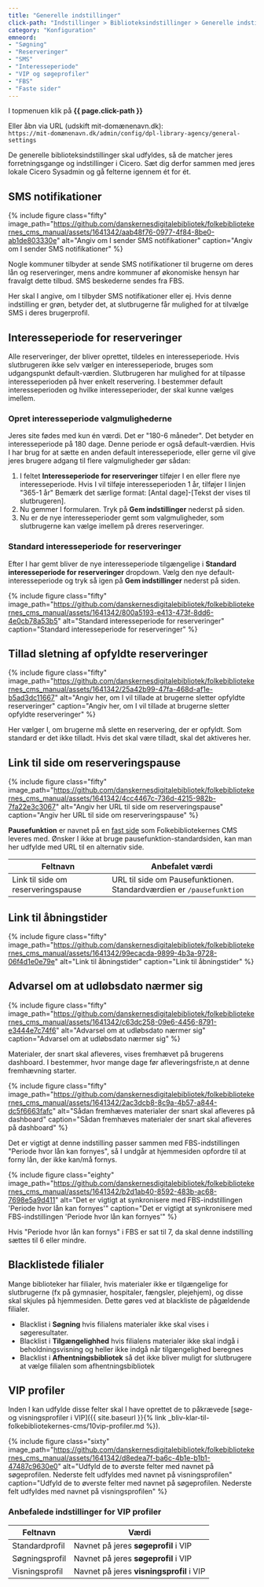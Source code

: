 ```yaml
---
title: "Generelle indstillinger"
click-path: "Indstillinger > Biblioteksindstillinger > Generelle indstillinger"
category: "Konfiguration"
emneord: 
- "Søgning"
- "Reserveringer"
- "SMS"
- "Interesseperiode"
- "VIP og søgeprofiler"
- "FBS"
- "Faste sider"
---
```


I topmenuen klik på **{{ page.click-path }}**

Eller åbn via URL (udskift mit-domænenavn.dk):\
`https://mit-domænenavn.dk/admin/config/dpl-library-agency/general-settings`

De generelle biblioteksindstillinger skal udfyldes, så de matcher jeres forretningsgange og indstillinger i Cicero. Sæt dig derfor sammen med jeres lokale Cicero Sysadmin og gå felterne igennem ét for ét.

## SMS notifikationer
{% include figure class="fifty" image_path="https://github.com/danskernesdigitalebibliotek/folkebibliotekernes_cms_manual/assets/1641342/aab48f76-0977-4f84-8be0-ab1de803330e" alt="Angiv om I sender SMS notifikationer" caption="Angiv om I sender SMS notifikationer" %} 

Nogle kommuner tilbyder at sende SMS notifikationer til brugerne om deres lån og reserveringer, mens andre kommuner af økonomiske hensyn har fravalgt dette tilbud. SMS beskederne sendes fra FBS. 

Her skal I angive, om I tilbyder SMS notifikationer eller ej. Hvis denne indstilling er grøn, betyder det, at slutbrugerne får mulighed for at tilvælge SMS i deres brugerprofil.

## Interesseperiode for reserveringer
Alle reserveringer, der bliver oprettet, tildeles en interesseperiode. Hvis slutbrugeren ikke selv vælger en interesseperiode, bruges som udgangspunkt default-værdien. Slutbrugeren har mulighed for at tilpasse interesseperioden på hver enkelt reservering. I bestemmer default interesseperioden og hvilke interesseperioder, der skal kunne vælges imellem.

### Opret interesseperiode valgmulighederne
Jeres site fødes med kun én værdi. Det er "180-6 måneder". Det betyder en interesseperiode på 180 dage. Denne periode er også default-værdien. Hvis I har brug for at sætte en anden default interesseperiode, eller gerne vil give jeres brugere adgang til flere valgmuligheder gør sådan:

1. I feltet **Interesseperiode for reserveringer** tilføjer I en eller flere nye interesseperiode. Hvis I vil tilføje interesseperioden 1 år, tilføjer I linjen "365-1 år" Bemærk det særlige format: [Antal dage]-[Tekst der vises til slutbrugeren].
2. Nu gemmer I formularen. Tryk på **Gem indstillinger** nederst på siden.
3. Nu er de nye interesseperioder gemt som valgmuligheder, som slutbrugerne kan vælge imellem på dreres reserveringer.

### Standard interesseperiode for reserveringer
Efter I har gemt bliver de nye interesseperiode tilgængelige i **Standard interesseperiode for reserveringer** dropdown. Vælg den nye default-interesseperiode og tryk så igen på **Gem indstillinger** nederst på siden. 

{% include figure class="fifty" image_path="https://github.com/danskernesdigitalebibliotek/folkebibliotekernes_cms_manual/assets/1641342/800a5193-e413-473f-8dd6-4e0cb78a53b5" alt="Standard interesseperiode for reserveringer" caption="Standard interesseperiode for reserveringer" %} 
 
## Tillad sletning af opfyldte reserveringer
{% include figure class="fifty" image_path="https://github.com/danskernesdigitalebibliotek/folkebibliotekernes_cms_manual/assets/1641342/25a42b99-47fa-468d-af1e-b5ad3dc11667" alt="Angiv her, om I vil tillade at brugerne sletter opfyldte reserveringer" caption="Angiv her, om I vil tillade at brugerne sletter opfyldte reserveringer" %} 

Her vælger I, om brugerne må slette en reservering, der er opfyldt. Som standard er det ikke tilladt. Hvis det skal være tilladt, skal det aktiveres her.

## Link til side om reserveringspause
{% include figure class="fifty" image_path="https://github.com/danskernesdigitalebibliotek/folkebibliotekernes_cms_manual/assets/1641342/4cc4467c-736d-4215-982b-7fa22e3c3067" alt="Angiv her URL til side om reserveringspause" caption="Angiv her URL til side om reserveringspause" %} 

**Pausefunktion** er navnet på en [fast side](https://danskernesdigitalebibliotek.github.io/folkebibliotekernes_cms_manual/main/indhold/faste-sider/) som Folkebibliotekernes CMS leveres med.
Ønsker I ikke at bruge pausefunktion-standardsiden, kan man her udfylde med URL til en alternativ side.

|Feltnavn|Anbefalet værdi|
|---|---|
|Link til side om reserveringspause|URL til side om Pausefunktionen. Standardværdien er `/pausefunktion`|

## Link til åbningstider
{% include figure class="fifty" image_path="https://github.com/danskernesdigitalebibliotek/folkebibliotekernes_cms_manual/assets/1641342/99ecacda-9899-4b3a-9728-06f4d1e0e79e" alt="Link til åbningstider" caption="Link til åbningstider" %} 

## Advarsel om at udløbsdato nærmer sig
{% include figure class="fifty" image_path="https://github.com/danskernesdigitalebibliotek/folkebibliotekernes_cms_manual/assets/1641342/c63dc258-09e6-4456-8791-e3444e7c74f6" alt="Advarsel om at udløbsdato nærmer sig" caption="Advarsel om at udløbsdato nærmer sig" %} 

Materialer, der snart skal afleveres, vises fremhævet på brugerens dashboard. I bestemmer, hvor mange dage før afleveringsfriste,n at denne fremhævning starter.

{% include figure class="fifty" image_path="https://github.com/danskernesdigitalebibliotek/folkebibliotekernes_cms_manual/assets/1641342/2ac3dcb8-8c9a-4b57-a844-dc5f6663fafc" alt="Sådan fremhæves materialer der snart skal afleveres på dashboard" caption="Sådan fremhæves materialer der snart skal afleveres på dashboard" %} 

Det er vigtigt at denne indstilling passer sammen med FBS-indstillingen "Periode hvor lån kan fornyes", så I undgår at hjemmesiden opfordre til at forny lån, der ikke kan/må fornys.

{% include figure class="eighty" image_path="https://github.com/danskernesdigitalebibliotek/folkebibliotekernes_cms_manual/assets/1641342/b2d1ab40-8592-483b-ac68-7698e5a9d411" alt="Det er vigtigt at synkronisere med FBS-indstillingen 'Periode hvor lån kan fornyes'" caption="Det er vigtigt at synkronisere med FBS-indstillingen 'Periode hvor lån kan fornyes'" %} 

Hvis "Periode hvor lån kan fornys" i FBS er sat til 7, da skal denne indstilling sættes til 6 eller mindre.

## Blacklistede filialer
Mange biblioteker har filialer, hvis materialer ikke er tilgængelige for slutbrugerne (fx på gymnasier,
hospitaler, fængsler, plejehjem), og disse skal skjules på hjemmesiden. Dette gøres ved at blackliste
de pågældende filialer.

- Blacklist i **Søgning** hvis filialens materialer ikke skal vises i søgeresultater.
- Blacklist i **Tilgængelighhed** hvis filialens materialer ikke skal indgå  i beholdningsvisning og heller ikke indgå når tilgængelighed beregnes
- Blacklist i **Afhentningsbibliotek** så det ikke bliver muligt for slutbrugere at vælge filialen som afhentningsbibliotek 

## VIP profiler
Inden I kan udfylde disse felter skal I have oprettet de to påkrævede [søge- og visningsprofiler i VIP]({{ site.baseurl }}{% link _bliv-klar-til-folkebibliotekernes-cms/10vip-profiler.md %}).

{% include figure class="sixty" image_path="https://github.com/danskernesdigitalebibliotek/folkebibliotekernes_cms_manual/assets/1641342/d8edea7f-ba6c-4b1e-b1b1-47487c9630e0" alt="Udfyld de to øverste felter med navnet på søgeprofilen. Nederste felt udfyldes med navnet på visningsprofilen" caption="Udfyld de to øverste felter med navnet på søgeprofilen. Nederste felt udfyldes med navnet på visningsprofilen" %} 

### Anbefalede indstillinger for VIP profiler

|Feltnavn|Værdi|
|---|---|
|Standardprofil|Navnet på jeres **søgeprofil** i VIP|
|Søgningsprofil|Navnet på jeres **søgeprofil** i VIP|
|Visningsprofil|Navnet på jeres **visningsprofil** i VIP|






